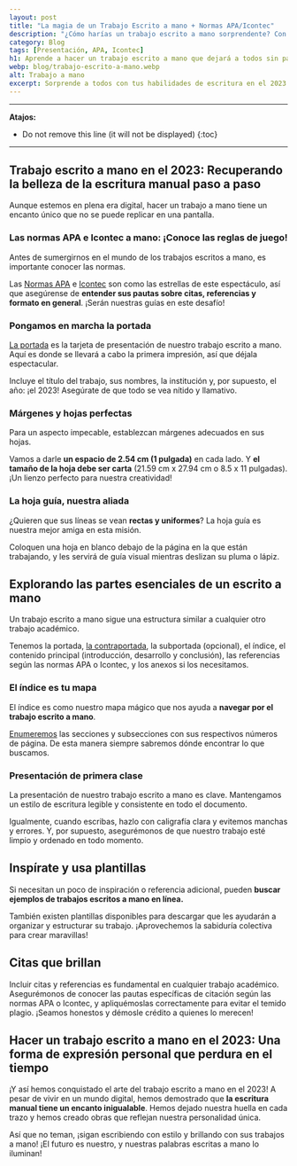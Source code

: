 ```yaml
---
layout: post
title: "La magia de un Trabajo Escrito a mano + Normas APA/Icontec"
description: "¿Cómo harías un trabajo escrito a mano sorprendente? Con las normas APA/Icontec, crea una presentación impactante.¡Entra y deslumbra con tus letras únicas! ✨"
category: Blog
tags: [Presentación, APA, Icontec]
h1: Aprende a hacer un trabajo escrito a mano que dejará a todos sin palabras en el 2023
webp: blog/trabajo-escrito-a-mano.webp
alt: Trabajo a mano
excerpt: Sorprende a todos con tus habilidades de escritura en el 2023. En este artículo, aprenderás **los pasos clave para hacer un trabajo escrito a mano increíble** y cumplir con las normas APA e Icontec. ¡Vamos a brillar con nuestros lápices y plumas!
---
```

-----

**Atajos:**
* Do not remove this line (it will not be displayed)
{:toc}

-----

## Trabajo escrito a mano en el 2023: Recuperando la belleza de la escritura manual paso a paso

Aunque estemos en plena era digital, hacer un trabajo a mano tiene un encanto único que no se puede replicar en una pantalla.

### Las normas APA e Icontec a mano: ¡Conoce las reglas de juego!

Antes de sumergirnos en el mundo de los trabajos escritos a mano, es importante conocer las normas.

Las [Normas APA]({{'normas-apa'|relative_url}}) e [Icontec]({{'normas-icontec'|relative_url}}) son como las estrellas de este espectáculo, así que asegúrense de **entender sus pautas sobre citas, referencias y formato en general**. ¡Serán nuestras guías en este desafío!

### Pongamos en marcha la portada

[La portada]({{'portada-trabajo-escrito'|relative_url}}) es la tarjeta de presentación de nuestro trabajo escrito a mano. Aquí es donde se llevará a cabo la primera impresión, así que déjala espectacular.

Incluye el título del trabajo, sus nombres, la institución y, por supuesto, el año: ¡el 2023! Asegúrate de que todo se vea nítido y llamativo.

### Márgenes y hojas perfectas

Para un aspecto impecable, establezcan márgenes adecuados en sus hojas.

Vamos a darle **un espacio de 2.54 cm (1 pulgada)** en cada lado. Y **el tamaño de la hoja debe ser carta** (21.59 cm x 27.94 cm o 8.5 x 11 pulgadas). ¡Un lienzo perfecto para nuestra creatividad!

### La hoja guía, nuestra aliada

¿Quieren que sus líneas se vean **rectas y uniformes**? La hoja guía es nuestra mejor amiga en esta misión.

Coloquen una hoja en blanco debajo de la página en la que están trabajando, y les servirá de guía visual mientras deslizan su pluma o lápiz.

## Explorando las partes esenciales de un escrito a mano

Un trabajo escrito a mano sigue una estructura similar a cualquier otro trabajo académico.

Tenemos la portada, [la contraportada]({{'contraportada-trabajo-escrito'|relative_url}}), la subportada (opcional), el índice, el contenido principal (introducción, desarrollo y conclusión), las referencias según las normas APA o Icontec, y los anexos si los necesitamos.

### El índice es tu mapa

El índice es como nuestro mapa mágico que nos ayuda a **navegar por el trabajo escrito a mano**.

[Enumeremos]({{'numeracion-trabajo-escrito'|relative_url}}) las secciones y subsecciones con sus respectivos números de página. De esta manera siempre sabremos dónde encontrar lo que buscamos.

### Presentación de primera clase

La presentación de nuestro trabajo escrito a mano es clave. Mantengamos un estilo de escritura legible y consistente en todo el documento.

Igualmente, cuando escribas, hazlo con caligrafía clara y evitemos manchas y errores. Y, por supuesto, asegurémonos de que nuestro trabajo esté limpio y ordenado en todo momento.

## Inspírate y usa plantillas

Si necesitan un poco de inspiración o referencia adicional, pueden **buscar ejemplos de trabajos escritos a mano en línea.**

También existen plantillas disponibles para descargar que les ayudarán a organizar y estructurar su trabajo. ¡Aprovechemos la sabiduría colectiva para crear maravillas!

## Citas que brillan

Incluir citas y referencias es fundamental en cualquier trabajo académico. Asegurémonos de conocer las pautas específicas de citación según las normas APA o Icontec, y apliquémoslas correctamente para evitar el temido plagio. ¡Seamos honestos y démosle crédito a quienes lo merecen!

## Hacer un trabajo escrito a mano en el 2023: Una forma de expresión personal que perdura en el tiempo

¡Y así hemos conquistado el arte del trabajo escrito a mano en el 2023! A pesar de vivir en un mundo digital, hemos demostrado que **la escritura manual tiene un encanto inigualable**. Hemos dejado nuestra huella en cada trazo y hemos creado obras que reflejan nuestra personalidad única.

Así que no teman, ¡sigan escribiendo con estilo y brillando con sus trabajos a mano! ¡El futuro es nuestro, y nuestras palabras escritas a mano lo iluminan!
